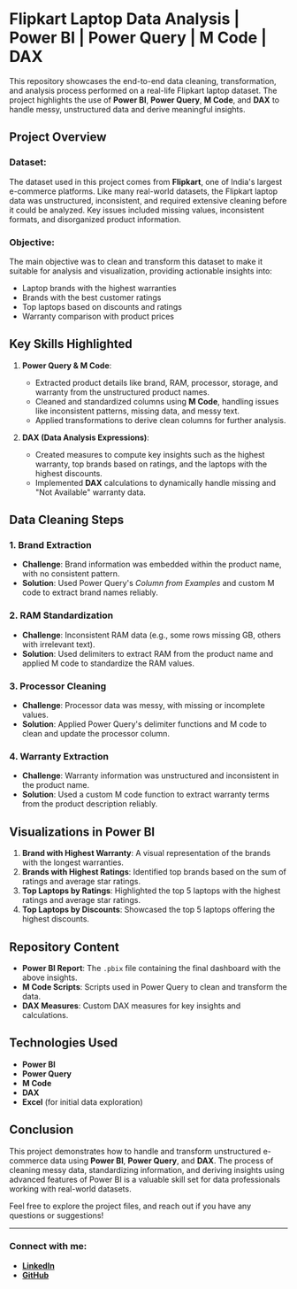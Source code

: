# Flipkart Laptop Data Analysis | Power BI | Power Query | M Code | DAX

This repository showcases the end-to-end data cleaning, transformation, and analysis process performed on a real-life Flipkart laptop dataset. The project highlights the use of **Power BI**, **Power Query**, **M Code**, and **DAX** to handle messy, unstructured data and derive meaningful insights.

## Project Overview

### Dataset:
The dataset used in this project comes from **Flipkart**, one of India's largest e-commerce platforms. Like many real-world datasets, the Flipkart laptop data was unstructured, inconsistent, and required extensive cleaning before it could be analyzed. Key issues included missing values, inconsistent formats, and disorganized product information.

### Objective:
The main objective was to clean and transform this dataset to make it suitable for analysis and visualization, providing actionable insights into:
- Laptop brands with the highest warranties
- Brands with the best customer ratings
- Top laptops based on discounts and ratings
- Warranty comparison with product prices

## Key Skills Highlighted
1. **Power Query & M Code**:
   - Extracted product details like brand, RAM, processor, storage, and warranty from the unstructured product names.
   - Cleaned and standardized columns using **M Code**, handling issues like inconsistent patterns, missing data, and messy text.
   - Applied transformations to derive clean columns for further analysis.
   
2. **DAX (Data Analysis Expressions)**:
   - Created measures to compute key insights such as the highest warranty, top brands based on ratings, and the laptops with the highest discounts.
   - Implemented **DAX** calculations to dynamically handle missing and "Not Available" warranty data.

## Data Cleaning Steps

### 1. Brand Extraction
- **Challenge**: Brand information was embedded within the product name, with no consistent pattern.
- **Solution**: Used Power Query's *Column from Examples* and custom M code to extract brand names reliably.

### 2. RAM Standardization
- **Challenge**: Inconsistent RAM data (e.g., some rows missing GB, others with irrelevant text).
- **Solution**: Used delimiters to extract RAM from the product name and applied M code to standardize the RAM values.

### 3. Processor Cleaning
- **Challenge**: Processor data was messy, with missing or incomplete values.
- **Solution**: Applied Power Query's delimiter functions and M code to clean and update the processor column.

### 4. Warranty Extraction
- **Challenge**: Warranty information was unstructured and inconsistent in the product name.
- **Solution**: Used a custom M code function to extract warranty terms from the product description reliably.

## Visualizations in Power BI

1. **Brand with Highest Warranty**: A visual representation of the brands with the longest warranties.
2. **Brands with Highest Ratings**: Identified top brands based on the sum of ratings and average star ratings.
3. **Top Laptops by Ratings**: Highlighted the top 5 laptops with the highest ratings and average star ratings.
4. **Top Laptops by Discounts**: Showcased the top 5 laptops offering the highest discounts.

## Repository Content

- **Power BI Report**: The `.pbix` file containing the final dashboard with the above insights.
- **M Code Scripts**: Scripts used in Power Query to clean and transform the data.
- **DAX Measures**: Custom DAX measures for key insights and calculations.

## Technologies Used
- **Power BI**
- **Power Query**
- **M Code**
- **DAX**
- **Excel** (for initial data exploration)

## Conclusion
This project demonstrates how to handle and transform unstructured e-commerce data using **Power BI**, **Power Query**, and **DAX**. The process of cleaning messy data, standardizing information, and deriving insights using advanced features of Power BI is a valuable skill set for data professionals working with real-world datasets.

Feel free to explore the project files, and reach out if you have any questions or suggestions!

---

### Connect with me:
- **[LinkedIn](https://www.linkedin.com/in/vikassharmaanalytics)**
- **[GitHub](https://github.com/vikassharma26)**

